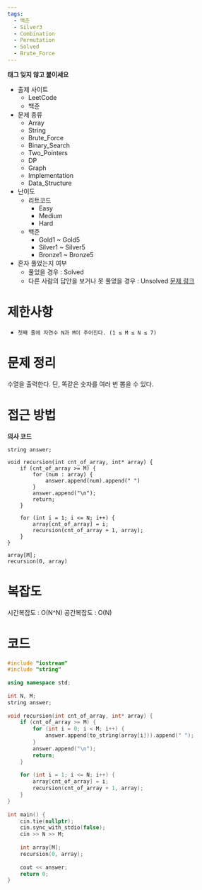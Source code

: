 ```yaml
---
tags:
  - 백준
  - Silver3
  - Combination
  - Permutation
  - Solved
  - Brute_Force
---
```

**태그 잊지 않고 붙이세요**
- 출제 사이트
	- LeetCode
	- 백준
- 문제 종류
	- Array
	- String
	- Brute_Force
	- Binary_Search
	- Two_Pointers
	- DP
	- Graph
	- Implementation
	- Data_Structure
- 난이도
	- 리트코드
		- Easy
		- Medium
		- Hard
	- 백준
		- Gold1 ~ Gold5
		- Silver1 ~ Silver5
		- Bronze1 ~ Bronze5
- 혼자 풀었는지 여부
	- 풀었을 경우 : Solved
	- 다른 사람의 답안을 보거나 못 풀었을 경우 : Unsolved
[문제 링크](링크)
# 제한사항
- `첫째 줄에 자연수 N과 M이 주어진다. (1 ≤ M ≤ N ≤ 7)`
# 문제 정리
수열을 출력한다. 단, 똑같은 숫자를 여러 번 뽑을 수 있다.
# 접근 방법

**의사 코드**
```
string answer;

void recursion(int cnt_of_array, int* array) {
	if (cnt_of_array >= M) {
		for (num : array) {
			answer.append(num).append(" ")
		}
		answer.append("\n");
		return;
	}

	for (int i = 1; i <= N; i++) {
		array[cnt_of_array] = i;
		recursion(cnt_of_array + 1, array);
	}
}

array[M];
recursion(0, array)

```

# 복잡도
시간복잡도 : O(N^N)
공간복잡도 : O(N)
# 코드
``` cpp
#include "iostream"  
#include "string"  
  
using namespace std;  
  
int N, M;  
string answer;  
  
void recursion(int cnt_of_array, int* array) {  
    if (cnt_of_array >= M) {  
        for (int i = 0; i < M; i++) {  
            answer.append(to_string(array[i])).append(" ");  
        }  
        answer.append("\n");  
        return;    
	}  
  
    for (int i = 1; i <= N; i++) {  
        array[cnt_of_array] = i;  
        recursion(cnt_of_array + 1, array);  
    }  
}  
  
int main() {  
    cin.tie(nullptr);  
    cin.sync_with_stdio(false);  
    cin >> N >> M;  
  
    int array[M];  
    recursion(0, array);  
  
    cout << answer;  
    return 0;  
}
```


